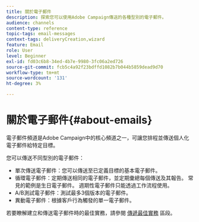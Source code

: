 ```yaml
---
title: 關於電子郵件
description: 探索您可以使用Adobe Campaign傳送的各種型別的電子郵件。
audience: channels
content-type: reference
topic-tags: email-messages
context-tags: deliveryCreation,wizard
feature: Email
role: User
level: Beginner
exl-id: fd03c6b8-34ed-4b7e-9980-3fc06a2ed726
source-git-commit: fcb5c4a92f23bdffd1082b7b044b5859dead9d70
workflow-type: tm+mt
source-wordcount: '131'
ht-degree: 3%

---
```


# 關於電子郵件{#about-emails}

電子郵件頻道是Adobe Campaign中的核心頻道之一，可讓您排程並傳送個人化電子郵件給特定目標。

您可以傳送不同型別的電子郵件：

* 單次傳送電子郵件：您可以傳送至已定義目標的基本電子郵件。
* 循環電子郵件：定期傳送相同的電子郵件，並定期彙總每個傳送及其報告。 常見的範例是生日電子郵件。 週期性電子郵件只能透過工作流程使用。
* A/B測試電子郵件：測試最多3個版本的電子郵件。
* 異動電子郵件：根據客戶行為觸發的單一電子郵件。

若要瞭解建立和傳送電子郵件時的最佳實務，請參閱 [傳遞最佳實務](../../sending/using/delivery-best-practices.md) 區段。
